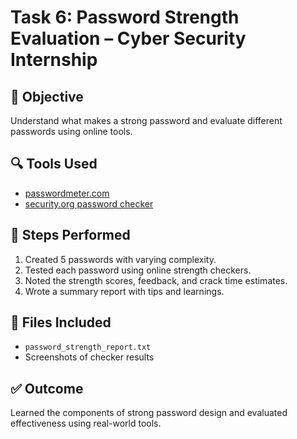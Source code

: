 # Task 6: Password Strength Evaluation – Cyber Security Internship

## 🎯 Objective
Understand what makes a strong password and evaluate different passwords using online tools.

## 🔍 Tools Used
- [passwordmeter.com](https://www.passwordmeter.com/)
- [security.org password checker](https://www.security.org/how-secure-is-my-password/)

## 🧪 Steps Performed

1. Created 5 passwords with varying complexity.
2. Tested each password using online strength checkers.
3. Noted the strength scores, feedback, and crack time estimates.
4. Wrote a summary report with tips and learnings.

## 📄 Files Included

- `password_strength_report.txt`
-  Screenshots of checker results

## ✅ Outcome
Learned the components of strong password design and evaluated effectiveness using real-world tools.
